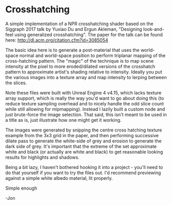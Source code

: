 # Crosshatching
A simple implementation of a NPR crosshatching shader based on the Siggraph 2017 talk by Yuxiao Du and Ergun Akleman, "Designing look-and-feel using generalized crosshatching".  The paper for the talk can be found here: http://dl.acm.org/citation.cfm?id=3085054

The basic idea here is to generate a post-material that uses the world-space normal and world-space position to perform triplanar mapping of the cross-hatching pattern.  The "magic" of the technique is to map scene intensity at the pixel to more eroded/dilated versions of the crosshatch pattern to approximate artist's shading relative to intensity.  Ideally you put the various images into a texture array and map intensity to lerping between the slices.

Note these files were built with Unreal Engine 4 v4.15, which lacks texture array support, which is really the way you'd want to go about doing this (to reduce texture sampling overhead and to nicely handle the odd slice count while still allowing for mipmapping).  Instead I lazily built a custom node and just brute-force the image selection.  That said, this isn't meant to be used in a title as is, just illustrate how one might get it working.

The images were generated by snipping the centre cross hatching texture example from the 3x3 grid in the paper, and then performing successive dilate pass to generate the white-side of grey and erosion to generate the dark side of grey.  It's important that the extreme of the set approximate white and black (or actually are white and black) to get reasonable looking results for highlights and shadows.

Being a bit lazy, I haven't bothered hooking it into a project - you'll need to do that yourself if you want to try the files out.  I'd recommend previewing against a simple white albedo material, lit properly.

Simple enough

-Jon

